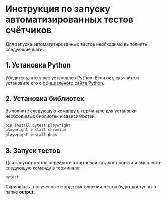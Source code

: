 # Инструкция по запуску автоматизированных тестов счётчиков

Для запуска автоматизированных тестов необходимо выполнить следующие шаги.

## 1. Установка Python

Убедитесь, что у вас установлен Python. Если нет, скачайте и установите его с [официального сайта Python](https://www.python.org/).

## 2. Установка библиотек

Выполните следующую команду в терминале для установки необходимых библиотек и зависимостей:

```bash
pip install pytest playwright
playwright install chromium
playwright install-deps
```

## 3. Запуск тестов
Для запуска тестов перейдите в корневой каталог проекта и выполните следующую команду в терминале:

```bash
pytest
```

Скриншоты, полученные в ходе выполнения тестов будут доступны в папке **output**.